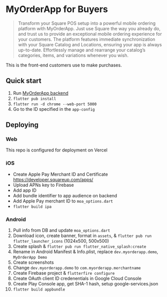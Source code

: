 # MyOrderApp for Buyers

> Transform your Square POS setup into a powerful mobile ordering platform with MyOrderApp. Just use Square the way you already do, and trust us to provide an exceptional mobile ordering experience for your customers. The platform features immediate synchronization with your Square Catalog and Locations, ensuring your app is always up-to-date. Effortlessly manage and rearrange your catalog’s categories, items, and variations whenever you wish.

This is the front-end customers use to make purchases.

## Quick start

1. Run [MyOrderApp backend](https://github.com/Adeptry/myorderapp-backend)
2. `flutter pub install`
3. `flutter run -d chrome --web-port 5000`
4. Go to the ID specified in the `app-config`

## Deploying

### Web

This repo is configured for deployment on Vercel

### iOS

- Create Apple Pay Merchant ID and Certificate <https://developer.squareup.com/apps/>
- Upload APNs key to Firebase
- Add app ID
- Add bundle identifier to app audience on backend
- Add Apple Pay merchant ID to `moa_options.dart`
- `flutter build ipa`

### Android

1. Pull info from DB and update `moa_options.dart`
2. Download icon, create banner, format in `assets`, &
   `flutter pub run flutter_launcher_icons` (1024x500, 500x500)
3. Create splash & `flutter pub run flutter_native_splash:create`
4. Rename in Android Manifest & Info.plist, replace `dev.myorderapp.demo`,
   `MyOrderApp Demo`
5. Create screenshots
6. Change `dev.myorderapp.demo` to `com.myorderapp.merchantname`
7. Create Firebase project & `flutterfire configure`
8. Create OAuth client ID credenentials in Google Cloud Console
9. Create Play Console app, get SHA-1 hash, setup google-services.json
10. `flutter build appbundle`
